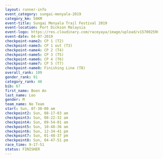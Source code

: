 ```yaml
---
layout: runner-info 
event_category: sungai-menyala-2019 
category_km: 50KM 
event-title: Sungai Menyala Trail Festival 2019 
event-location: Port Dickson Malaysia 
event-logo: https://res.cloudinary.com/raceyaya/image/upload/v1570025907/logo/smft_rwzxh1.jpg 
event-date: 04-07-2019 
checkpoint-name2: CP 1 (T2) 
checkpoint-name3: CP 1 out (T3) 
checkpoint-name4: CP 2 (T4) 
checkpoint-name5: CP 3 (T5) 
checkpoint-name6: CP 4 (T6) 
checkpoint-name7: CP 5 (T7) 
checkpoint-name8: Finishing Line (T8) 
overall_rank: 109
gender_rank: 91
category_rank: 48
bib: 67
first_name: Boon An
last_name: Loo
gender: M
team_name: No Team
start: Sun, 07-30-00 am
checkpoint2: Sun, 08-17-03 am
checkpoint3: Sun, 08-22-32 am
checkpoint4: Sun, 09-54-01 am
checkpoint5: Sun, 10-48-36 am
checkpoint6: Sun, 12-34-41 pm
checkpoint7: Sun, 01-48-37 pm
checkpoint8: Sun, 04-47-51 pm
race_time: 9-17-51
status: FINISHER
---
```

